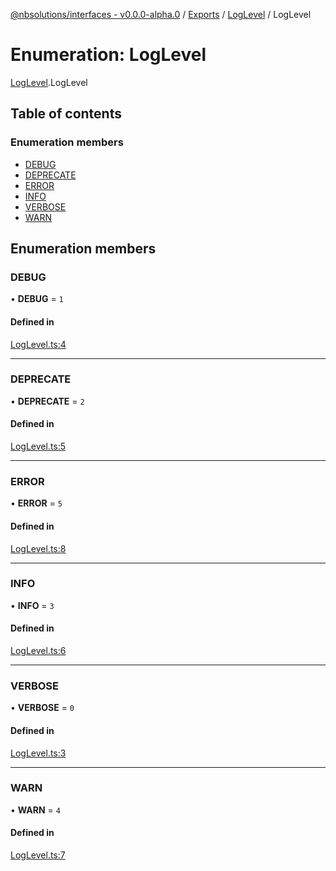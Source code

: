 [@nbsolutions/interfaces - v0.0.0-alpha.0](../README.md) / [Exports](../modules.md) / [LogLevel](../modules/LogLevel.md) / LogLevel

# Enumeration: LogLevel

[LogLevel](../modules/LogLevel.md).LogLevel

## Table of contents

### Enumeration members

- [DEBUG](LogLevel.LogLevel-1.md#debug)
- [DEPRECATE](LogLevel.LogLevel-1.md#deprecate)
- [ERROR](LogLevel.LogLevel-1.md#error)
- [INFO](LogLevel.LogLevel-1.md#info)
- [VERBOSE](LogLevel.LogLevel-1.md#verbose)
- [WARN](LogLevel.LogLevel-1.md#warn)

## Enumeration members

### DEBUG

• **DEBUG** = `1`

#### Defined in

[LogLevel.ts:4](https://github.com/nbsolutions-ca/interfaces/blob/f8eb3ad/src/LogLevel.ts#L4)

___

### DEPRECATE

• **DEPRECATE** = `2`

#### Defined in

[LogLevel.ts:5](https://github.com/nbsolutions-ca/interfaces/blob/f8eb3ad/src/LogLevel.ts#L5)

___

### ERROR

• **ERROR** = `5`

#### Defined in

[LogLevel.ts:8](https://github.com/nbsolutions-ca/interfaces/blob/f8eb3ad/src/LogLevel.ts#L8)

___

### INFO

• **INFO** = `3`

#### Defined in

[LogLevel.ts:6](https://github.com/nbsolutions-ca/interfaces/blob/f8eb3ad/src/LogLevel.ts#L6)

___

### VERBOSE

• **VERBOSE** = `0`

#### Defined in

[LogLevel.ts:3](https://github.com/nbsolutions-ca/interfaces/blob/f8eb3ad/src/LogLevel.ts#L3)

___

### WARN

• **WARN** = `4`

#### Defined in

[LogLevel.ts:7](https://github.com/nbsolutions-ca/interfaces/blob/f8eb3ad/src/LogLevel.ts#L7)
